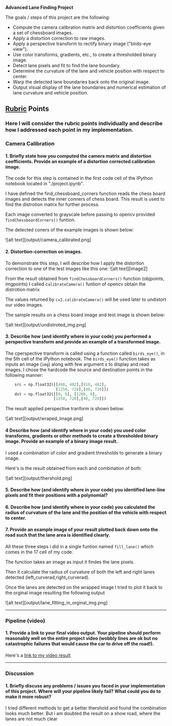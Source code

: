 **Advanced Lane Finding Project**

The goals / steps of this project are the following:

* Compute the camera calibration matrix and distortion coefficients given a set of chessboard images.
* Apply a distortion correction to raw images.
* Apply a perspective transform to rectify binary image ("birds-eye view").
* Use color transforms, gradients, etc., to create a thresholded binary image.
* Detect lane pixels and fit to find the lane boundary.
* Determine the curvature of the lane and vehicle position with respect to center.
* Warp the detected lane boundaries back onto the original image.
* Output visual display of the lane boundaries and numerical estimation of lane curvature and vehicle position.

## [Rubric](https://review.udacity.com/#!/rubrics/571/view) Points

### Here I will consider the rubric points individually and describe how I addressed each point in my implementation.  

### Camera Calibration

#### 1. Briefly state how you computed the camera matrix and distortion coefficients. Provide an example of a distortion corrected calibration image.

The code for this step is contained in the first code cell of the IPython notebook located in "./project.ipynb".

I have defined the find_chessboard_corners function reads the chess board images and detects the inner conners of chess board.
This result is used to find the distrotion matrix for further process.

Each image converted to grayscale before passing to opencv provided `findChessboardCorners()` funtion. 

The detected coners of the example images is shown below: 

![alt text][output/camera_calibrated.png]


#### 2. Distortion-correction on images.

To demonstrate this step, I will describe how I apply the distortion correction to one of the test images like this one:
![alt text][image2]

From the result obtained from `findChessboardCorners()` function (objpoints, imgpoints) I called c`alibrateCamera()` funtion of opencv obtain the distrotion matrix 

The values returned by `cv2.calibrateCamera()` will be used later to undistort our video images.

The sample results on a chess board image and test image is shown below:

![alt text][output/undistroted_img.png]

#### 3. Describe how (and identify where in your code) you performed a perspective transform and provide an example of a transformed image.

The cperspective transform is called using a function called `birds_eye()`, in the 5th cell of the IPython notebook.  The `birds_eye()` function takes as inputs an image (`img`) along with few argument s to display and read images.  I chose the hardcode the source and destination points in the following manner:

```python
    src = np.float32([[490, 482],[810, 482],
                      [1250, 720],[40, 720]])
    dst = np.float32([[0, 0], [1280, 0], 
                     [1250, 720],[40, 720]])
```
The result applied perspective tranform is shown below:

![alt text][output/wraped_image.png]


#### 4 Describe how (and identify where in your code) you used color transforms, gradients or other methods to create a thresholded binary image.  Provide an example of a binary image result.

I used a combination of color and gradient thresholds to generate a binary image. 

Here's is the result obtained from each and combination of both:

![alt text][output/thershold.png]

#### 5. Describe how (and identify where in your code) you identified lane-line pixels and fit their positions with a polynomial?

#### 6. Describe how (and identify where in your code) you calculated the radius of curvature of the lane and the position of the vehicle with respect to center.

#### 7. Provide an example image of your result plotted back down onto the road such that the lane area is identified clearly.

All these three steps i did in a single funtion named `fill_lane()` which comes in the 17 cell of my code.

The function takes an image as input it findes the lane pixels.

Then it calculate the radius of curvature of both the left and right lanes detected (left_curverad,right_curverad).

Once the lanes are detected on the wrapped image I tried to plot it back to the orginal image resulting the following output

![alt text][output/lane_fitting_in_orginal_img.png]

---

### Pipeline (video)

#### 1. Provide a link to your final video output.  Your pipeline should perform reasonably well on the entire project video (wobbly lines are ok but no catastrophic failures that would cause the car to drive off the road!).

Here's a [link to my video result](./project_result.mp4)

---

### Discussion

#### 1. Briefly discuss any problems / issues you faced in your implementation of this project.  Where will your pipeline likely fail?  What could you do to make it more robust?

I tried different methods to get a better thershold and found the combination looks much better.
But i am doubted the result on a show road, where the lanes are not much clear
